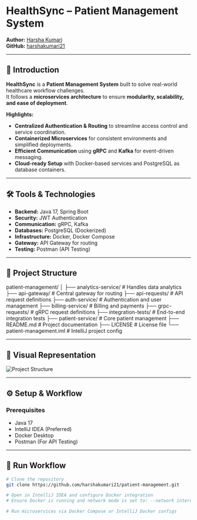 # **HealthSync – Patient Management System**  

**Author:** [Harsha Kumari](https://www.linkedin.com/in/harshakumari/)  
**GitHub:** [harshakumari21](https://github.com/harshakumari21)  

---

## **📌 Introduction**  
**HealthSync** is a **Patient Management System** built to solve real-world healthcare workflow challenges.  
It follows a **microservices architecture** to ensure **modularity, scalability, and ease of deployment**.

**Highlights:**  
- **Centralized Authentication & Routing** to streamline access control and service coordination.  
- **Containerized Microservices** for consistent environments and simplified deployments.  
- **Efficient Communication** using **gRPC** and **Kafka** for event-driven messaging.  
- **Cloud-ready Setup** with Docker-based services and PostgreSQL as database containers.  

---

## **🛠️ Tools & Technologies**  
- **Backend:** Java 17, Spring Boot  
- **Security:** JWT Authentication  
- **Communication:** gRPC, Kafka  
- **Databases:** PostgreSQL (Dockerized)  
- **Infrastructure:** Docker, Docker Compose  
- **Gateway:** API Gateway for routing  
- **Testing:** Postman (API Testing)  

---

## 📂 Project Structure
patient-management/
│
├── analytics-service/ # Handles data analytics
├── api-gateway/ # Central gateway for routing
├── api-requests/ # API request definitions
├── auth-service/ # Authentication and user management
├── billing-service/ # Billing and payments
├── grpc-requests/ # gRPC request definitions
├── integration-tests/ # End-to-end integration tests
├── patient-service/ # Core patient management
├── README.md # Project documentation
├── LICENSE # License file
└── patient-management.iml # IntelliJ project config

---

## 📌 Visual Representation

![Project Structure](https://drive.google.com/uc?export=view&id=1euDemxVIXVT7AUBUMAnu0g8sPjhoVy6c)


---

## **⚙️ Setup & Workflow**  

### **Prerequisites**  
- Java 17  
- IntelliJ IDEA (Preferred)  
- Docker Desktop  
- Postman (For API Testing)  

---

## **🚀 Run Workflow**  
```bash
# Clone the repository
git clone https://github.com/harshakumari21/patient-management.git

# Open in IntelliJ IDEA and configure Docker integration
# Ensure Docker is running and network mode is set to: --network internal

# Run microservices via Docker Compose or IntelliJ Docker configs



